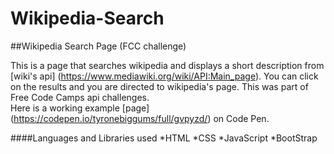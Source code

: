 # Wikipedia-Search
##Wikipedia Search Page (FCC challenge)

This is a page that searches wikipedia and displays a short description from [wiki's api] (https://www.mediawiki.org/wiki/API:Main_page).
You can click on the results and you are directed to wikipedia's page. This was part of Free Code Camps api challenges.  
Here is a working example [page] (https://codepen.io/tyronebiggums/full/gvpyzd/) on Code Pen.

####Languages and Libraries used
*HTML
*CSS
*JavaScript
*BootStrap



